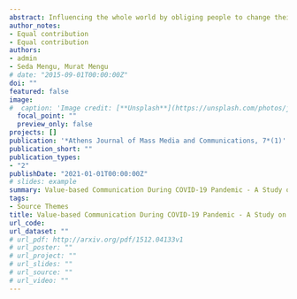 ```yaml
---
abstract: Influencing the whole world by obliging people to change their daily practices along with their relations and assume different life styles, Covid-19 has brought about some likely deleterious effects in Turkey as well. Undoubtedly, it has caused disturbance and even panic in social and psychological sense. In such cases of uncertainty and panic, communication with the public should be clear, explicit, alleviating and to some extent, guiding. People can be guided and convinced more easily if the level of distress and uncertainty decreases. Such a way of governing and compelling communication consists of different directions, requirements and combined effort. If co-operation is appropriately based on values, this process will be much easier. To that end, public discourse during the outbreak of the pandemic in 2019 was as successful as it was based on the daily life and language of society. Noteworthy, there are similarities between value-based collaboration and governmentality. Policies, customs, patterns and guidelines help maintain control and guidance over collaboration. At this point cooperation acts as a matter of participating in language games that build social and organisational realities that are created, debated, distributed and changed by means of mutual action and cooperation. The purpose of this study is to analyse the messages sent by the Ministry of Health during the pandemic in Turkey via social media, particularly Twitter, in order to find out to which extent these messages encompass the features of value-based communication. Thus, discourse analysis and descriptive research model are going to be implemented together. More specifically, the first tweet in which Corona was first referred was sent on January 25, 2020 and from then on 505 Tweets were posted. For the discourse analysis, 100 tweets that have received the most interaction are going to be used. As for the other descriptive analyses; on the other hand, all 505 tweets are going to be utilized in cluster analysis. 
author_notes:
- Equal contribution
- Equal contribution
authors:
- admin
- Seda Mengu, Murat Mengu
# date: "2015-09-01T00:00:00Z"
doi: ""
featured: false
image:
#  caption: 'Image credit: [**Unsplash**](https://unsplash.com/photos/jdD8gXaTZsc)'
  focal_point: ""
  preview_only: false
projects: []
publication: '*Athens Journal of Mass Media and Communications, 7*(1)'
publication_short: ""
publication_types:
- "2"
publishDate: "2021-01-01T00:00:00Z"
# slides: example
summary: Value-based Communication During COVID-19 Pandemic - A Study on The Twitter Messages of Turkish Ministry of Health
tags: 
- Source Themes
title: Value-based Communication During COVID-19 Pandemic - A Study on The Twitter Messages of Turkish Ministry of Health
url_code: 
url_dataset: ""
# url_pdf: http://arxiv.org/pdf/1512.04133v1
# url_poster: ""
# url_project: ""
# url_slides: ""
# url_source: ""
# url_video: ""
---
```



